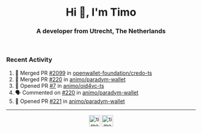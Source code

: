 <h1 align="center">Hi 👋, I'm Timo</h1>
<h3 align="center">A developer from Utrecht, The Netherlands</h3>
<br/>
<!-- https://github.com/rahuldkjain/github-profile-readme-generator --!>

<!--  <p align="left"><img src="https://github-readme-stats.vercel.app/api?username=timoglastra&show_icons=true&count_private=true&" alt="timoglastra" /></p> --!>

<!--
Github language stats
<p align="left"><img src="https://github-readme-stats.vercel.app/api/top-langs/?username=timoglastra&layout=compact" alt="timoglastra" /><p>
-->

<!-- Codestats language stats -->
<!-- <p align="left"><img src="https://codestats-readme.vercel.app/api/top-langs/?username=timoglastra&layout=compact&language_count=12" alt="timoglastra" /><p>    --!>
  
<h3>Recent Activity</h3>

<!--START_SECTION:activity-->
1. 🎉 Merged PR [#2099](https://github.com/openwallet-foundation/credo-ts/pull/2099) in [openwallet-foundation/credo-ts](https://github.com/openwallet-foundation/credo-ts)
2. 🎉 Merged PR [#220](https://github.com/animo/paradym-wallet/pull/220) in [animo/paradym-wallet](https://github.com/animo/paradym-wallet)
3. 💪 Opened PR [#7](https://github.com/animo/oid4vc-ts/pull/7) in [animo/oid4vc-ts](https://github.com/animo/oid4vc-ts)
4. 🗣 Commented on [#220](https://github.com/animo/paradym-wallet/pull/220#issuecomment-2489355003) in [animo/paradym-wallet](https://github.com/animo/paradym-wallet)
5. 💪 Opened PR [#221](https://github.com/animo/paradym-wallet/pull/221) in [animo/paradym-wallet](https://github.com/animo/paradym-wallet)
<!--END_SECTION:activity-->

---

<p align="center">
<a href="https://twitter.com/timoglastra" target="blank"><img align="center" src="https://cdn.jsdelivr.net/npm/simple-icons@3.0.1/icons/twitter.svg" alt="timoglastra" height="30" width="30" /></a>
<a href="https://linkedin.com/in/timoglastra" target="blank"><img align="center" src="https://cdn.jsdelivr.net/npm/simple-icons@3.0.1/icons/linkedin.svg" alt="timoglastra" height="30" width="30" /></a>
</p>




